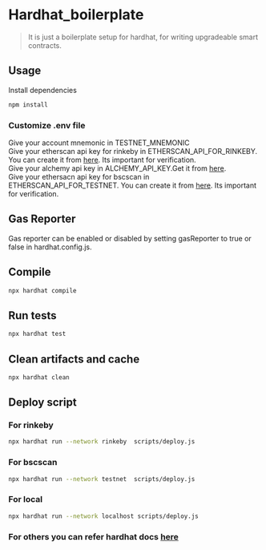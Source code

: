 # Hardhat_boilerplate

> It is just a boilerplate setup for hardhat, for writing upgradeable smart contracts.

## Usage

Install dependencies

```bash
npm install
```

### Customize .env file

Give your account mnemonic in TESTNET_MNEMONIC \
Give your etherscan api key for rinkeby in ETHERSCAN_API_FOR_RINKEBY. You can create it from [here](https://etherscan.io/). Its important for verification. \
Give your alchemy api key in ALCHEMY_API_KEY.Get it from [here](https://auth.alchemyapi.io/).\
Give your ethersacn api key for bscscan in ETHERSCAN_API_FOR_TESTNET. You can create it from [here](https://bscscan.com/myapikey). Its important for verification.

## Gas Reporter

Gas reporter can be enabled or disabled by setting gasReporter to true or false in hardhat.config.js.

## Compile

```bash
npx hardhat compile
```

## Run tests

```bash
npx hardhat test
```

## Clean artifacts and cache

```bash
npx hardhat clean
```

## Deploy script

### For rinkeby

```bash
npx hardhat run --network rinkeby  scripts/deploy.js
```

### For bscscan

```bash
npx hardhat run --network testnet  scripts/deploy.js
```

### For local

```bash
npx hardhat run --network localhost scripts/deploy.js
```

### For others you can refer hardhat docs [here](https://forum.openzeppelin.com/t/verify-smart-contract-inheriting-from-openzeppelin-contracts/4119)

<!-- ## Verify script

Replace the address with your deployed contract,replace constructor arguments with your contract constructor arguments,then in contracts give the path to your main solidity file and then your contract name in verify.ts file.

Note : Make sure to run the verify script after 2min of deployment either you can get an error.

### For bscscan

```bash
npx hardhat run --network testnet  scripts/verify.ts
```

### For rinkeby

```bash
npx hardhat run --network rinkeby  scripts/verify.ts
``` -->
